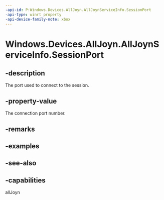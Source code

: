 ```yaml
---
-api-id: P:Windows.Devices.AllJoyn.AllJoynServiceInfo.SessionPort
-api-type: winrt property
-api-device-family-note: xbox
---
```


<!-- Property syntax
public ushort SessionPort { get; }
-->

# Windows.Devices.AllJoyn.AllJoynServiceInfo.SessionPort

## -description
The port used to connect to the session.

## -property-value
The connection port number.

## -remarks

## -examples

## -see-also


## -capabilities
allJoyn